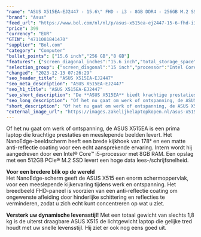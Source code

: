 ```yaml
---
"name": "ASUS X515EA-EJ2447 - 15.6\" FHD - i3 - 8GB DDR4 - 256GB M.2 SSD - W11 Pro"
"brand": "Asus"
"feed_url": "https://www.bol.com/nl/nl/p/asus-x515ea-ej2447-15-6-fhd-i3-8gb-ddr4-256gb-m-2-ssd-w11-pro/9300000125700384"
"price": 399
"currency": "EUR"
"GTIN": "4711081841470"
"supplier": "Bol.com"
"category": "Computer"
"bullet_points": ["15.6 inch","256 GB","8 GB"]
"features": {"screen_diagonal_inches":"15.6 inch","total_storage_space":"256 GB","memory_size":"8 GB"}
"selection_group": {"screen_diagonal":"15 inch","processor":"Intel Core i5","changed_price_past_3_days":false}
"changed": "2023-12-13 07:26:29"
"seo_header_title": "ASUS X515EA-EJ2447"
"seo_meta_description": "ASUS X515EA-EJ2447"
"seo_h1_title": "ASUS X515EA-EJ2447"
"seo_short_description": "De **ASUS X515EA** biedt krachtige prestaties en meeslepende beelden, ideaal voor werk en ontspanning. Het NanoEdge-beeldscherm met brede kijkhoek en matte anti-reflectie coating zorgt voor een aantrekkelijke ervaring. Intern aangedreven door een Intel Core i5-processor en 8GB RAM, biedt het een snelle 512GB PCIe M.2 SSD-opslag."
"seo_long_description": "Of het nu gaat om werk of ontspanning, de ASUS X515EA is een prima laptop die krachtige prestaties en meeslepende beelden levert. Het NanoEdge-beeldscherm heeft een brede kijkhoek van 178° en een matte anti-reflectie coating voor een echt aansprekende ervaring. Intern wordt hij aangedreven door een Intel® Core™ i5-processor met 8GB RAM. Een opslag met een 512GB PCIe® M.2 SSD levert een hoge data lees-/schrijfsnelheid. Voor een bredere blik op de wereldHet NanoEdge-scherm geeft de ASUS X515 een enorm schermoppervlak, voor een meeslepende kijkervaring tijdens werk en ontspanning. Het breedbeeld FHD-paneel is voorzien van een anti-reflectie coating om ongewenste afleiding door hinderlijke schittering en reflecties te verminderen, zodat u zich echt kunt concentreren op wat u ziet. Versterk uw dynamische levensstijl! Met een totaal gewicht van slechts 1,8 kg is de uiterst draagbare ASUS X515 de lichtgewicht laptop die gelijke tred houdt met uw snelle levensstijl. Hij ziet er ook nog eens goed uit."
"short_description": "Of het nu gaat om werk of ontspanning, de ASUS X515EA is een prima laptop die krachtige prestaties en meeslepende beelden levert. Het NanoEdge-beeldscherm heeft een brede kijkhoek van 178° en een matte anti-reflectie coating voor een echt aansprekende ervaring. Intern wordt hij aangedreven door een Intel® Core™ i5-processor met 8GB RAM. Een opslag met een 512GB PCIe® M.2 SSD levert een hoge data lees-/schrijfsnelheid. Voor een bredere blik op de wereld Het NanoEdge-scherm geeft de ASUS X515 een enorm schermoppervlak, voor een meeslepende kijkervaring tijdens werk en ontspanning. Het breedbeeld FHD-paneel is voorzien van een anti-reflectie coating om ongewenste afleiding door hinderlijke schittering en reflecties te verminderen, zodat u zich echt kunt concentreren op wat u ziet. Versterk uw dynamische levensstijl! Met een totaal gewicht van slechts 1,8 kg is de uiterst draagbare ASUS X515 de lichtgewicht laptop die gelijke tred houdt met uw snelle levensstijl. Hij ziet er ook nog eens goed uit."
"external_image_url": "https://images.zakelijkelaptopkopen.nl/asus-x515ea-ej2447-15-6-fhd-i3-8gb-ddr4-256gb-m-2-ssd-w11-pro.webp"
---
```


<p> Of het nu gaat om werk of ontspanning, de ASUS X515EA is een prima laptop die krachtige prestaties en meeslepende beelden levert. Het NanoEdge-beeldscherm heeft een brede kijkhoek van 178° en een matte anti-reflectie coating voor een echt aansprekende ervaring. Intern wordt hij aangedreven door een Intel® Core™ i5-processor met 8GB RAM. Een opslag met een 512GB PCIe® M.2 SSD levert een hoge data lees-/schrijfsnelheid. </p> <p>   </p> <p> <strong>Voor een bredere blik op de wereld<br /></strong>Het NanoEdge-scherm geeft de ASUS X515 een enorm schermoppervlak, voor een meeslepende kijkervaring tijdens werk en ontspanning. Het breedbeeld FHD-paneel is voorzien van een anti-reflectie coating om ongewenste afleiding door hinderlijke schittering en reflecties te verminderen, zodat u zich echt kunt concentreren op wat u ziet. </p> <p>   </p> <p> <strong>Versterk uw dynamische levensstijl!</strong> Met een totaal gewicht van slechts 1,8 kg is de uiterst draagbare ASUS X515 de lichtgewicht laptop die gelijke tred houdt met uw snelle levensstijl. Hij ziet er ook nog eens goed uit. </p>